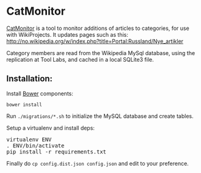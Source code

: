 # CatMonitor

[CatMonitor](//tools.wmflabs.org/catmonitor/) is a tool to monitor additions of articles to categories, for use with WikiProjects. It updates pages such as this: http://no.wikipedia.org/w/index.php?title=Portal:Russland/Nye_artikler

Category members are read from the Wikipedia MySql database, using the replication at Tool Labs,
and cached in a local SQLite3 file.

## Installation:

Install [Bower](//github.com/bower/bower) components:
```
bower install
```

Run `./migrations/*.sh` to initialize the MySQL database and create tables.

Setup a virtualenv and install deps: 
<pre>
virtualenv ENV
. ENV/bin/activate
pip install -r requirements.txt
</pre>
Finally do <code>cp config.dist.json config.json</code> and edit to your preference.
